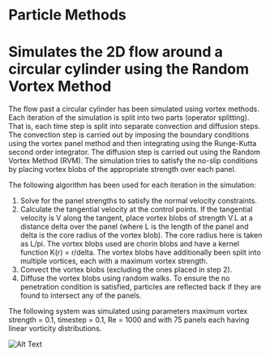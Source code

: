 # Particle Methods
# Simulates the 2D flow around a circular cylinder using the Random Vortex Method


The flow past a circular cylinder has been simulated using vortex
methods. Each iteration of the simulation is split into two parts
(operator splitting). That is, each time step is split into separate
convection and diffusion steps. The convection step is carried out by
imposing the boundary conditions using the vortex panel method and then
integrating using the Runge-Kutta second order integrator. The diffusion
step is carried out using the Random Vortex Method (RVM). The simulation
tries to satisfy the no-slip conditions by placing vortex blobs of the
appropriate strength over each panel.


The following algorithm has been used for each iteration in the
simulation:
1) Solve for the panel strengths to satisfy the normal velocity
constraints.
2) Calculate the tangential velocity at the control points.
If the tangential velocity is V along the tangent, place vortex blobs
of strength V.L at a distance delta over the panel (where L
is the length of the panel and delta is the core radius of the
vortex blob). The core radius here is taken as L/pi. The
vortex blobs used are chorin blobs and have a kernel function
K(r) = r/delta. The vortex blobs have additionally been split
into multiple vortices, each with a maximum vortex strength. 
3) Convect the vortex blobs (excluding the ones placed in step 2).
4) Diffuse the vortex blobs using random walks.
To ensure the no penetration condition is satisfied, particles are
reflected back if they are found to intersect any of the panels.

The following system was simulated using parameters
maximum vortex strength = 0.1, timestep = 0.1, Re = 1000 and with 75 panels
each having linear vorticity distributions.

![Alt Text](https://im.ezgif.com/tmp/ezgif-1-8e7bc7cd6069.gif)
